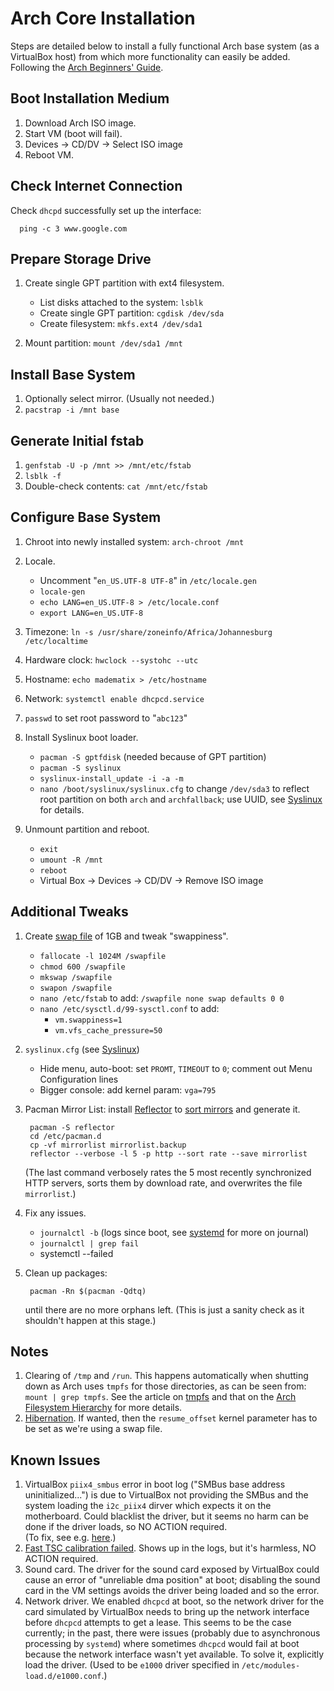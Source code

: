 Arch Core Installation
======================

Steps are detailed below to install a fully functional Arch base system (as a VirtualBox
host) from which more functionality can easily be added.  
Following the [Arch Beginners' Guide][BegGuide].


Boot Installation Medium
------------------------

1. Download Arch ISO image.
2. Start VM (boot will fail).
3. Devices -> CD/DV -> Select ISO image
4. Reboot VM.


Check Internet Connection
-------------------------
Check `dhcpd` successfully set up the interface:

      ping -c 3 www.google.com


Prepare Storage Drive
---------------------

1. Create single GPT partition with ext4 filesystem.

   * List disks attached to the system: `lsblk`
   * Create single GPT partition: `cgdisk /dev/sda`
   * Create filesystem: `mkfs.ext4 /dev/sda1`

2. Mount partition: `mount /dev/sda1 /mnt`

Install Base System
-------------------

1. Optionally select mirror.  (Usually not needed.)
2. `pacstrap -i /mnt base`


Generate Initial fstab
----------------------

1. `genfstab -U -p /mnt >> /mnt/etc/fstab`
2. `lsblk -f`
3. Double-check contents: `cat /mnt/etc/fstab`


Configure Base System
---------------------

1. Chroot into newly installed system: `arch-chroot /mnt`

2. Locale.   

   * Uncomment "`en_US.UTF-8 UTF-8`" in `/etc/locale.gen`
   * `locale-gen`
   * `echo LANG=en_US.UTF-8 > /etc/locale.conf`
   * `export LANG=en_US.UTF-8`

3. Timezone: `ln -s /usr/share/zoneinfo/Africa/Johannesburg /etc/localtime`

4. Hardware clock: `hwclock --systohc --utc`

5. Hostname: `echo madematix > /etc/hostname`

6. Network: `systemctl enable dhcpcd.service`

7. `passwd` to set root password to "`abc123`" 

8. Install Syslinux boot loader.

   * `pacman -S gptfdisk`  (needed because of GPT partition)
   * `pacman -S syslinux` 
   * `syslinux-install_update -i -a -m`
   * `nano /boot/syslinux/syslinux.cfg` to change `/dev/sda3` to reflect root partition on
     both `arch` and `archfallback`; use UUID, see [Syslinux][syslinux] for details.

9. Unmount partition and reboot.

   * `exit`
   * `umount -R /mnt`
   * `reboot`
   * Virtual Box -> Devices -> CD/DV -> Remove ISO image


Additional Tweaks
-----------------

1. Create [swap file][swapF] of 1GB and tweak "swappiness".

   * `fallocate -l 1024M /swapfile`
   * `chmod 600 /swapfile`
   * `mkswap /swapfile`
   * `swapon /swapfile`
   * `nano /etc/fstab` to add: `/swapfile none swap defaults 0 0`
   * `nano /etc/sysctl.d/99-sysctl.conf` to add:
     + `vm.swappiness=1`
     + `vm.vfs_cache_pressure=50`

2. `syslinux.cfg` (see [Syslinux][syslinux])

   * Hide menu, auto-boot: set `PROMT`, `TIMEOUT` to `0`; comment out Menu Configuration
     lines
   * Bigger console: add kernel param: `vga=795` 

3. Pacman Mirror List: install [Reflector][reflector] to [sort mirrors][mirrors] and 
   generate it.

        pacman -S reflector
        cd /etc/pacman.d
        cp -vf mirrorlist mirrorlist.backup
        reflector --verbose -l 5 -p http --sort rate --save mirrorlist
   
   (The last command verbosely rates the 5 most recently synchronized HTTP servers, sorts
   them by download rate, and overwrites the file `mirrorlist`.)

4. Fix any issues.

   * `journalctl -b` (logs since boot, see [systemd][systemd] for more on journal)
   * `journalctl | grep fail`
   * systemctl --failed

5. Clean up packages:

        pacman -Rn $(pacman -Qdtq) 

   until there are no more orphans left. (This is just a sanity check as it shouldn't 
   happen at this stage.)


Notes
-----

1. Clearing of `/tmp` and `/run`.  This happens automatically when shutting down as Arch 
   uses `tmpfs` for those directories, as can be seen from: `mount | grep tmpfs`.
   See the article on [tmpfs][tmpfs] and that on the [Arch Filesystem Hierarchy][fsHiera]
   for more details.
2. [Hibernation][hiber]. If wanted, then the `resume_offset` kernel parameter has to be
   set as we're using a swap file.


Known Issues
------------

1. VirtualBox `piix4_smbus` error in boot log ("SMBus base address uninitialized...") is
   due to VirtualBox not providing the SMBus and the system loading the `i2c_piix4` dirver
   which expects it on the motherboard.  Could blacklist the driver, but it seems no harm
   can be done if the driver loads, so NO ACTION required.  
   (To fix, see e.g. [here][piix4].)
2. [Fast TSC calibration failed][tscFail].  Shows up in the logs, but it's harmless, NO
   ACTION required.
3. Sound card.  The driver for the sound card exposed by VirtualBox could cause an error
   of "unreliable dma position" at boot; disabling the sound card in the VM settings 
   avoids the driver being loaded and so the error.
4. Network driver.  We enabled `dhcpcd` at boot, so the network driver for the card
   simulated by VirtualBox needs to bring up the network interface before `dhcpcd`
   attempts to get a lease.  This seems to be the case currently; in the past, there were
   issues (probably due to asynchronous processing by `systemd`) where sometimes `dhcpcd`
   would fail at boot because the network interface wasn't yet available.  To solve it,
   explicitly load the driver.  (Used to be `e1000` driver specified in 
   `/etc/modules-load.d/e1000.conf`.)




[BegGuide]: https://wiki.archlinux.org/index.php/Beginners'_Guide
	    "Arch Beginners' Guide"

[tmpfs]: https://wiki.archlinux.org/index.php/Fstab#tmpfs
	 "tmpfs"

[fsHiera]: https://wiki.archlinux.org/index.php/Arch_filesystem_hierarchy
	   "Arch Filesystem Hierarchy"

[syslinux]: https://wiki.archlinux.org/index.php/syslinux
	    "Syslinux"

[piix4]: http://fintastical.blogspot.com/2010/11/virtualbox-piix4smbus-error.html
	 "VirtualBox piix4_smbus Error"

[systemd]: https://wiki.archlinux.org/index.php/systemd
	   "systemd"

[swapF]: https://wiki.archlinux.org/index.php/Swapfile#Swap_file
	 "Swap File"

[hiber]: https://wiki.archlinux.org/index.php/Suspend_and_Hibernate
	 "Suspend and Hibernate"

[tscFail]: https://bbs.archlinux.org/viewtopic.php?id=150096
	   "Fast TSC calibration failed"

[reflector]: https://wiki.archlinux.org/index.php/Reflector
	     "Reflector"

[mirrors]: https://wiki.archlinux.org/index.php/Mirrors
	   "Mirrors"